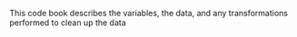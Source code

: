 This code book describes the variables, the data, and any transformations performed to clean up the data

